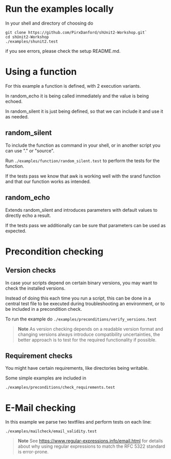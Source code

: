 # Run the examples locally

In your shell and directory of choosing do
```console
git clone https://github.com/PirxDanford/shUnit2-Workshop.git`
cd shUnit2-Workshop
./examples/shunit2.test
```
if you see errors, please check the setup README.md.

# Using a function

For this example a function is defined, with 2 execution variants.

In random_echo it is being called immediately and the value is being echoed.

In random_silent it is just being defined, so that we can include it and use it as needed.

## random_silent

To include the function as command in your shell, or in another script you can use "." or "source".

Run `./examples/function/random_silent.test` to perform the tests for the function.

If the tests pass we know that awk is working well with the srand function and that our function works as intended.

## random_echo

Extends random_silent and introduces parameters with default values to directly echo a result.

If the tests pass we additionally can be sure that parameters can be used as expected.

# Precondition checking

## Version checks

In case your scripts depend on certain binary versions, you may want to check the installed versions.

Instead of doing this each time you run a script, this can be done in a central test file to be executed during troubleshooting an environment, or to be included in a precondition check.

To run the example do `./examples/preconditions/verify_versions.test`

> **Note**
> As version checking depends on a readable version format and changing versions always introduce compatibility uncertainties, the better approach is to test for the required functionality if possible.

## Requirement checks

You might have certain requirements, like directories being writable.

Some simple examples are included in

`./examples/preconditions/check_requirements.test`

# E-Mail checking

In this example we parse two textfiles and perform tests on each line:

`./examples/mailcheck/email_validity.test`

> **Note**
> See https://www.regular-expressions.info/email.html for details about why using regular expressions to match the RFC 5322 standard is error-prone.

# 
